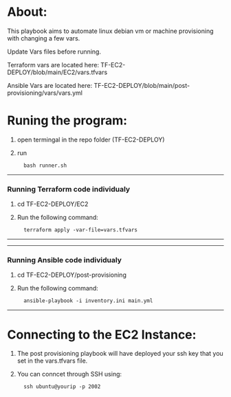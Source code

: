 # About:

This playbook aims to automate linux debian vm or machine provisioning with changing a few vars.

Update Vars files before running.

Terraform vars are located here: TF-EC2-DEPLOY/blob/main/EC2/vars.tfvars

Ansible Vars are located here:  TF-EC2-DEPLOY/blob/main/post-provisioning/vars/vars.yml



# Runing the program:

1. open termingal in the repo folder (TF-EC2-DEPLOY)
2. run 

         bash runner.sh        
-------------------------------

### Running Terraform code individualy

1. cd TF-EC2-DEPLOY/EC2 
2. Run the following command:

         terraform apply -var-file=vars.tfvars

-------------------------------

-------------------------------

### Running Ansible code individualy

1. cd TF-EC2-DEPLOY/post-provisioning
2. Run the following command:

         ansible-playbook -i inventory.ini main.yml

-------------------------------


# Connecting to the EC2 Instance:

1. The post provisioning playbook will have deployed your ssh key that you set in the vars.tfvars file.
2. You can conncet through SSH using:

         ssh ubuntu@yourip -p 2002
